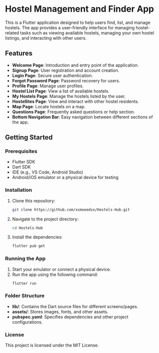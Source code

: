 # Hostel Management and Finder App

This is a Flutter application designed to help users find, list, and manage hostels. The app provides a user-friendly interface for managing hostel-related tasks such as viewing available hostels, managing your own hostel listings, and interacting with other users. 

## Features

- **Welcome Page**: Introduction and entry point of the application.
- **Signup Page**: User registration and account creation.
- **Login Page**: Secure user authentication.
- **Forgot Password Page**: Password recovery for users.
- **Profile Page**: Manage user profiles.
- **Hostel List Page**: View a list of available hostels.
- **My Hostels Page**: Manage the hostels listed by the user.
- **Hostellites Page**: View and interact with other hostel residents.
- **Map Page**: Locate hostels on a map.
- **Questions Page**: Frequently asked questions or help section.
- **Bottom Navigation Bar**: Easy navigation between different sections of the app.

## Getting Started

### Prerequisites

- Flutter SDK
- Dart SDK
- IDE (e.g., VS Code, Android Studio)
- Android/iOS emulator or a physical device for testing

### Installation

1. Clone this repository:
    ```sh
    git clone https://github.com/xxmoeedxx/Hostels-Hub.git
    ```
2. Navigate to the project directory:
    ```sh
    cd Hostels-Hub
    ```
3. Install the dependencies:
    ```sh
    flutter pub get
    ```

### Running the App

1. Start your emulator or connect a physical device.
2. Run the app using the following command:
    ```sh
    flutter run
    ```

### Folder Structure

- **lib/**: Contains the Dart source files for different screens/pages.
- **assets/**: Stores images, fonts, and other assets.
- **pubspec.yaml**: Specifies dependencies and other project configurations.


### License

This project is licensed under the MIT License.
